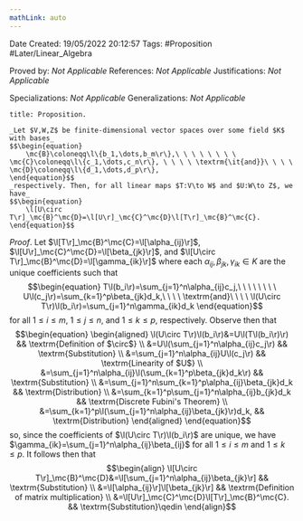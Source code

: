```yaml
---
mathLink: auto
---
```


<div class="topSpace"></div>

Date Created: 19/05/2022 20:12:57
Tags: #Proposition #Later/Linear_Algebra

Proved by: _Not Applicable_
References: _Not Applicable_
Justifications: _Not Applicable_

Specializations: _Not Applicable_
Generalizations: _Not Applicable_

``` ad-Proposition
title: Proposition.

_Let $V,W,Z$ be finite-dimensional vector spaces over some field $K$ with bases_
$$\begin{equation}
    \mc{B}\coloneqq\l\{b_1,\dots,b_m\r\},\ \ \ \ \ \ \ \ \mc{C}\coloneqq\l\{c_1,\dots,c_n\r\}, \ \ \ \ \textrm{\it{and}}\ \ \ \  \mc{D}\coloneqq\l\{d_1,\dots,d_p\r\},
\end{equation}$$
_respectively. Then, for all linear maps $T:V\to W$ and $U:W\to Z$, we have_
$$\begin{equation}
    \l[U\circ T\r]_\mc{B}^\mc{D}=\l[U\r]_\mc{C}^\mc{D}\l[T\r]_\mc{B}^\mc{C}.
\end{equation}$$

```

_Proof_. Let $\l[T\r]_\mc{B}^\mc{C}=\l[\alpha_{ij}\r]$, $\l[U\r]_\mc{C}^\mc{D}=\l[\beta_{jk}\r]$, and $\l[U\circ T\r]_\mc{B}^\mc{D}=\l[\gamma_{ik}\r]$ where each $\alpha_{ij},\beta_{jk},\gamma_{ik}\in K$ are the unique coefficients such that
$$\begin{equation}
    T\l(b_i\r)=\sum_{j=1}^n\alpha_{ij}c_j,\ \ \ \ \ \ \ \ U\l(c_j\r)=\sum_{k=1}^p\beta_{jk}d_k,\ \ \ \ \textrm{and}\ \ \ \ \l(U\circ T\r)\l(b_i\r)=\sum_{j=1}^n\gamma_{ik}d_k
\end{equation}$$
for all $1\leq i\leq m$, $1\leq j\leq n$, and $1\leq k\leq p$, respectively. Observe then that
$$\begin{equation}
    \begin{aligned}
        \l(U\circ T\r)\l(b_i\r)&=U\l(T\l(b_i\r)\r) && \textrm{Definition of $\circ$} \\
        &=U\l(\sum_{j=1}^n\alpha_{ij}c_j\r) && \textrm{Substitution} \\
        &=\sum_{j=1}^n\alpha_{ij}U\l(c_j\r) && \textrm{Linearity of $U$} \\
        &=\sum_{j=1}^n\alpha_{ij}\l(\sum_{k=1}^p\beta_{jk}d_k\r) && \textrm{Substitution} \\
        &=\sum_{j=1}^n\sum_{k=1}^p\alpha_{ij}\beta_{jk}d_k && \textrm{Distribution} \\
        &=\sum_{k=1}^p\sum_{j=1}^n\alpha_{ij}b_{jk}d_k && \textrm{Discrete Fubini's Theorem} \\
        &=\sum_{k=1}^p\l(\sum_{j=1}^n\alpha_{ij}\beta_{jk}\r)d_k, && \textrm{Distribution}
    \end{aligned}
\end{equation}$$
so, since the coefficients of $\l(U\circ T\r)\l(b_i\r)$ are unique, we have $\gamma_{ik}=\sum_{j=1}^n\alpha_{ij}\beta_{ij}$ for all $1\leq i\leq m$ and $1\leq k\leq p$. It follows then that
$$\begin{align}
    \l[U\circ T\r]_\mc{B}^\mc{D}&=\l[\sum_{j=1}^n\alpha_{ij}\beta_{jk}\r] && \textrm{Substitution} \\
    &=\l[\alpha_{ij}\r]\l[\beta_{jk}\r] && \textrm{Definition of matrix multiplication} \\
    &=\l[U\r]_\mc{C}^\mc{D}\l[T\r]_\mc{B}^\mc{C}. && \textrm{Substitution}\qedin
\end{align}$$
